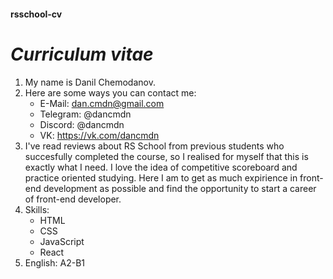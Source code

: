 #### rsschool-cv

# _Curriculum vitae_
1. My name is Danil Chemodanov.
2. Here are some ways you can contact me:
    * E-Mail: dan.cmdn@gmail.com
    * Telegram: @dancmdn
    * Discord: @dancmdn
    * VK: https://vk.com/dancmdn
3. I've read reviews about RS School from previous students who succesfully completed the course, so I realised for myself that this is exactly what I need. I love the idea of competitive scoreboard and practice oriented studying. Here I am to get as much expirience in front-end development as possible and find the opportunity to start a career of front-end developer.
4. Skills:
    * HTML
    * CSS
    * JavaScript
    * React
5. English: A2-B1
